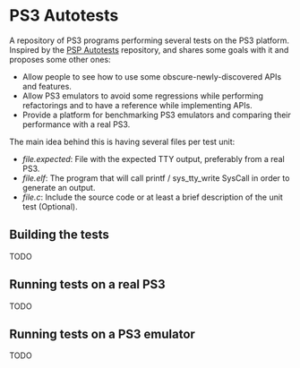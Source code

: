 PS3 Autotests
=============

A repository of PS3 programs performing several tests on the PS3 platform. Inspired by the [PSP Autotests](https://github.com/hrydgard/pspautotests) repository, and shares some goals with it and proposes some other ones:

* Allow people to see how to use some obscure-newly-discovered APIs and features.
* Allow PS3 emulators to avoid some regressions while performing refactorings and to have a reference while implementing APIs.
* Provide a platform for benchmarking PS3 emulators and comparing their performance with a real PS3.

The main idea behind this is having several files per test unit:

* _file.expected_:  File with the expected TTY output, preferably from a real PS3.
* _file.elf_:  The program that will call printf / sys_tty_write SysCall in order to generate an output.
* _file.c_:  Include the source code or at least a brief description of the unit test (Optional).

## Building the tests
TODO

## Running tests on a real PS3
TODO

## Running tests on a PS3 emulator
TODO